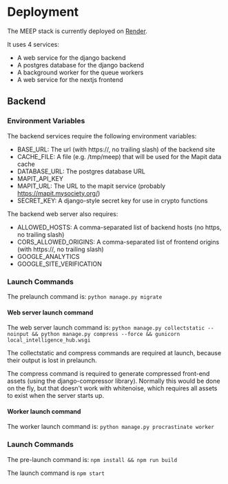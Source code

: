# Deployment

The MEEP stack is currently deployed on [Render](https://render.com).

It uses 4 services:

- A web service for the django backend
- A postgres database for the django backend
- A background worker for the queue workers
- A web service for the nextjs frontend

## Backend

### Environment Variables

The backend services require the following environment variables:

- BASE_URL: The url (with https://, no trailing slash) of the backend site
- CACHE_FILE: A file (e.g. /tmp/meep) that will be used for the Mapit data cache
- DATABASE_URL: The postgres database URL
- MAPIT_API_KEY
- MAPIT_URL: The URL to the mapit service (probably https://mapit.mysociety.org/)
- SECRET_KEY: A django-style secret key for use in crypto functions

The backend web server also requires:

- ALLOWED_HOSTS: A comma-separated list of backend hosts (no https, no trailing slash)
- CORS_ALLOWED_ORIGINS: A comma-separated list of frontend origins (with https://, no trailing slash)
- GOOGLE_ANALYTICS
- GOOGLE_SITE_VERIFICATION

### Launch Commands

The prelaunch command is: `python manage.py migrate`

#### Web server launch command

The web server launch command is: `python manage.py collectstatic --noinput && python manage.py compress --force && gunicorn local_intelligence_hub.wsgi`

The collectstatic and compress commands are required at launch, because their output is lost in prelaunch.

The compress command is required to generate compressed front-end assets (using the django-compressor library). Normally this would be done
on the fly, but that doesn't work with whitenoise, which requires all assets to exist when the server starts up.

#### Worker launch command

The worker launch command is: `python manage.py procrastinate worker`

### Launch Commands

The pre-launch command is: `npm install && npm run build`

The launch command is `npm start`
